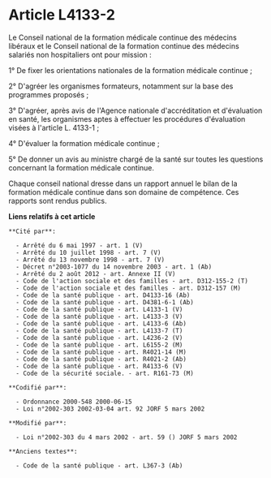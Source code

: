 # Article L4133-2

Le Conseil national de la formation médicale continue des médecins libéraux et le Conseil national de la formation continue
des médecins salariés non hospitaliers ont pour mission :

1° De fixer les orientations nationales de la formation médicale continue ;

2° D'agréer les organismes formateurs, notamment sur la base des programmes proposés ;

3° D'agréer, après avis de l'Agence nationale d'accréditation et d'évaluation en santé, les organismes aptes à effectuer les
procédures d'évaluation visées à l'article L. 4133-1 ;

4° D'évaluer la formation médicale continue ;

5° De donner un avis au ministre chargé de la santé sur toutes les questions concernant la formation médicale continue.

Chaque conseil national dresse dans un rapport annuel le bilan de la formation médicale continue dans son domaine de
compétence. Ces rapports sont rendus publics.

**Liens relatifs à cet article**

	**Cité par**:

	  - Arrêté du 6 mai 1997 - art. 1 (V)
	  - Arrêté du 10 juillet 1998 - art. 7 (V)
	  - Arrêté du 13 novembre 1998 - art. 7 (V)
	  - Décret n°2003-1077 du 14 novembre 2003 - art. 1 (Ab)
	  - Arrêté du 2 août 2012 - art. Annexe II (V)
	  - Code de l'action sociale et des familles - art. D312-155-2 (T)
	  - Code de l'action sociale et des familles - art. D312-157 (M)
	  - Code de la santé publique - art. D4133-16 (Ab)
	  - Code de la santé publique - art. D4381-6-1 (Ab)
	  - Code de la santé publique - art. L4133-1 (V)
	  - Code de la santé publique - art. L4133-3 (V)
	  - Code de la santé publique - art. L4133-6 (Ab)
	  - Code de la santé publique - art. L4133-7 (T)
	  - Code de la santé publique - art. L4236-2 (V)
	  - Code de la santé publique - art. L6155-2 (M)
	  - Code de la santé publique - art. R4021-14 (M)
	  - Code de la santé publique - art. R4021-2 (Ab)
	  - Code de la santé publique - art. R4133-6 (V)
	  - Code de la sécurité sociale. - art. R161-73 (M)

	**Codifié par**:

	  - Ordonnance 2000-548 2000-06-15
	  - Loi n°2002-303 2002-03-04 art. 92 JORF 5 mars 2002

	**Modifié par**:

	  - Loi n°2002-303 du 4 mars 2002 - art. 59 () JORF 5 mars 2002

	**Anciens textes**:

	  - Code de la santé publique - art. L367-3 (Ab)
